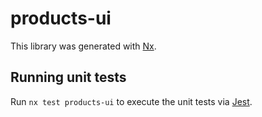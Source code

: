 # products-ui

This library was generated with [Nx](https://nx.dev).

## Running unit tests

Run `nx test products-ui` to execute the unit tests via [Jest](https://jestjs.io).
